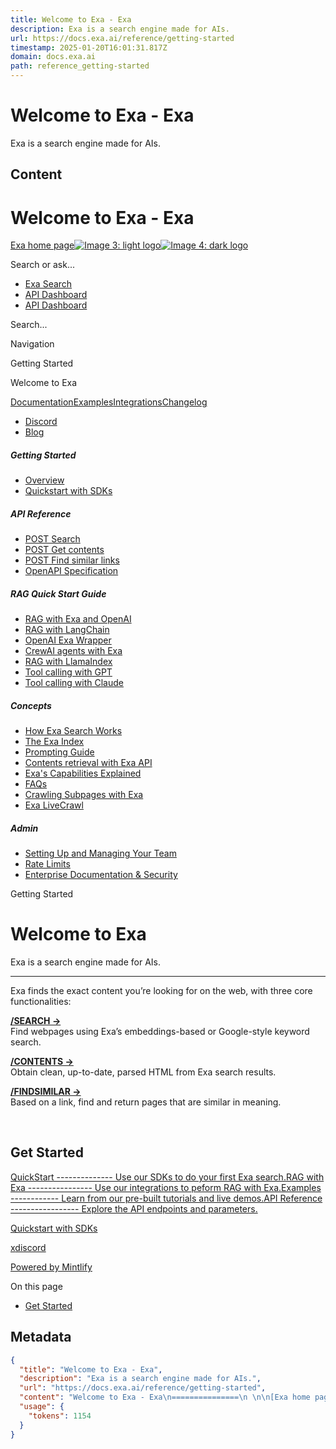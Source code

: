 ```yaml
---
title: Welcome to Exa - Exa
description: Exa is a search engine made for AIs.
url: https://docs.exa.ai/reference/getting-started
timestamp: 2025-01-20T16:01:31.817Z
domain: docs.exa.ai
path: reference_getting-started
---
```


# Welcome to Exa - Exa


Exa is a search engine made for AIs.


## Content

Welcome to Exa - Exa
===============
 

[Exa home page![Image 3: light logo](https://mintlify.s3.us-west-1.amazonaws.com/exa-52/logo/light.png)![Image 4: dark logo](https://mintlify.s3.us-west-1.amazonaws.com/exa-52/logo/dark.png)](https://docs.exa.ai/)

Search or ask...

*   [Exa Search](https://exa.ai/search)
*   [API Dashboard](https://dashboard.exa.ai/login?redirect=/)
*   [API Dashboard](https://dashboard.exa.ai/login?redirect=/)

Search...

Navigation

Getting Started

Welcome to Exa

[Documentation](https://docs.exa.ai/reference/getting-started)[Examples](https://docs.exa.ai/examples/demo-hallucination-detector)[Integrations](https://docs.exa.ai/integrations/python-sdk-specification)[Changelog](https://docs.exa.ai/changelog/auto-search-as-default)

*   [Discord](https://discord.com/invite/HCShtBqbfV)
*   [Blog](https://exa.ai/blog)

##### Getting Started

*   [Overview](https://docs.exa.ai/reference/getting-started)
*   [Quickstart with SDKs](https://docs.exa.ai/reference/quickstart)

##### API Reference

*   [POST Search](https://docs.exa.ai/reference/search)
*   [POST Get contents](https://docs.exa.ai/reference/get-contents)
*   [POST Find similar links](https://docs.exa.ai/reference/find-similar-links)
*   [OpenAPI Specification](https://docs.exa.ai/reference/openapi-spec)

##### RAG Quick Start Guide

*   [RAG with Exa and OpenAI](https://docs.exa.ai/reference/rag-quickstart)
*   [RAG with LangChain](https://docs.exa.ai/reference/langchain)
*   [OpenAI Exa Wrapper](https://docs.exa.ai/reference/openai)
*   [CrewAI agents with Exa](https://docs.exa.ai/reference/crewai)
*   [RAG with LlamaIndex](https://docs.exa.ai/reference/llamaindex)
*   [Tool calling with GPT](https://docs.exa.ai/reference/tool-calling-with-gpt4o)
*   [Tool calling with Claude](https://docs.exa.ai/reference/tool-calling-with-claude)

##### Concepts

*   [How Exa Search Works](https://docs.exa.ai/reference/how-exa-search-works)
*   [The Exa Index](https://docs.exa.ai/reference/the-exa-index)
*   [Prompting Guide](https://docs.exa.ai/reference/prompting-guide)
*   [Contents retrieval with Exa API](https://docs.exa.ai/reference/contents-retrieval-with-exa-api)
*   [Exa's Capabilities Explained](https://docs.exa.ai/reference/exas-capabilities-explained)
*   [FAQs](https://docs.exa.ai/reference/faqs)
*   [Crawling Subpages with Exa](https://docs.exa.ai/reference/crawling-subpages-with-exa)
*   [Exa LiveCrawl](https://docs.exa.ai/reference/should-we-use-livecrawl)

##### Admin

*   [Setting Up and Managing Your Team](https://docs.exa.ai/reference/setting-up-team)
*   [Rate Limits](https://docs.exa.ai/reference/rate-limits)
*   [Enterprise Documentation & Security](https://docs.exa.ai/reference/security)

Getting Started

Welcome to Exa
==============

Exa is a search engine made for AIs.

* * *

Exa finds the exact content you’re looking for on the web, with three core functionalities:

[**/SEARCH -\>**](https://docs.exa.ai/reference/search)  
Find webpages using Exa’s embeddings-based or Google-style keyword search.

[**/CONTENTS -\>**](https://docs.exa.ai/reference/get-contents)  
Obtain clean, up-to-date, parsed HTML from Exa search results.

[**/FINDSIMILAR -\>**](https://docs.exa.ai/reference/find-similar-links)  
Based on a link, find and return pages that are similar in meaning.

  

[​](https://docs.exa.ai/reference/getting-started#get-started)

Get Started
-----------------------------------------------------------------------------

[QuickStart -------------- Use our SDKs to do your first Exa search.](https://docs.exa.ai/reference/quickstart)[RAG with Exa ---------------- Use our integrations to peform RAG with Exa.](https://docs.exa.ai/reference/rag-quickstart)[Examples ------------ Learn from our pre-built tutorials and live demos.](https://docs.exa.ai/examples)[API Reference ----------------- Explore the API endpoints and parameters.](https://docs.exa.ai/api-reference)

[Quickstart with SDKs](https://docs.exa.ai/reference/quickstart)

[x](https://twitter.com/exaailabs)[discord](https://discord.com/invite/HCShtBqbfV)

[Powered by Mintlify](https://mintlify.com/preview-request?utm_campaign=poweredBy&utm_medium=docs&utm_source=docs.exa.ai)

On this page

*   [Get Started](https://docs.exa.ai/reference/getting-started#get-started)

## Metadata

```json
{
  "title": "Welcome to Exa - Exa",
  "description": "Exa is a search engine made for AIs.",
  "url": "https://docs.exa.ai/reference/getting-started",
  "content": "Welcome to Exa - Exa\n===============\n \n\n[Exa home page![Image 3: light logo](https://mintlify.s3.us-west-1.amazonaws.com/exa-52/logo/light.png)![Image 4: dark logo](https://mintlify.s3.us-west-1.amazonaws.com/exa-52/logo/dark.png)](https://docs.exa.ai/)\n\nSearch or ask...\n\n*   [Exa Search](https://exa.ai/search)\n*   [API Dashboard](https://dashboard.exa.ai/login?redirect=/)\n*   [API Dashboard](https://dashboard.exa.ai/login?redirect=/)\n\nSearch...\n\nNavigation\n\nGetting Started\n\nWelcome to Exa\n\n[Documentation](https://docs.exa.ai/reference/getting-started)[Examples](https://docs.exa.ai/examples/demo-hallucination-detector)[Integrations](https://docs.exa.ai/integrations/python-sdk-specification)[Changelog](https://docs.exa.ai/changelog/auto-search-as-default)\n\n*   [Discord](https://discord.com/invite/HCShtBqbfV)\n*   [Blog](https://exa.ai/blog)\n\n##### Getting Started\n\n*   [Overview](https://docs.exa.ai/reference/getting-started)\n*   [Quickstart with SDKs](https://docs.exa.ai/reference/quickstart)\n\n##### API Reference\n\n*   [POST Search](https://docs.exa.ai/reference/search)\n*   [POST Get contents](https://docs.exa.ai/reference/get-contents)\n*   [POST Find similar links](https://docs.exa.ai/reference/find-similar-links)\n*   [OpenAPI Specification](https://docs.exa.ai/reference/openapi-spec)\n\n##### RAG Quick Start Guide\n\n*   [RAG with Exa and OpenAI](https://docs.exa.ai/reference/rag-quickstart)\n*   [RAG with LangChain](https://docs.exa.ai/reference/langchain)\n*   [OpenAI Exa Wrapper](https://docs.exa.ai/reference/openai)\n*   [CrewAI agents with Exa](https://docs.exa.ai/reference/crewai)\n*   [RAG with LlamaIndex](https://docs.exa.ai/reference/llamaindex)\n*   [Tool calling with GPT](https://docs.exa.ai/reference/tool-calling-with-gpt4o)\n*   [Tool calling with Claude](https://docs.exa.ai/reference/tool-calling-with-claude)\n\n##### Concepts\n\n*   [How Exa Search Works](https://docs.exa.ai/reference/how-exa-search-works)\n*   [The Exa Index](https://docs.exa.ai/reference/the-exa-index)\n*   [Prompting Guide](https://docs.exa.ai/reference/prompting-guide)\n*   [Contents retrieval with Exa API](https://docs.exa.ai/reference/contents-retrieval-with-exa-api)\n*   [Exa's Capabilities Explained](https://docs.exa.ai/reference/exas-capabilities-explained)\n*   [FAQs](https://docs.exa.ai/reference/faqs)\n*   [Crawling Subpages with Exa](https://docs.exa.ai/reference/crawling-subpages-with-exa)\n*   [Exa LiveCrawl](https://docs.exa.ai/reference/should-we-use-livecrawl)\n\n##### Admin\n\n*   [Setting Up and Managing Your Team](https://docs.exa.ai/reference/setting-up-team)\n*   [Rate Limits](https://docs.exa.ai/reference/rate-limits)\n*   [Enterprise Documentation & Security](https://docs.exa.ai/reference/security)\n\nGetting Started\n\nWelcome to Exa\n==============\n\nExa is a search engine made for AIs.\n\n* * *\n\nExa finds the exact content you’re looking for on the web, with three core functionalities:\n\n[**/SEARCH -\\>**](https://docs.exa.ai/reference/search)  \nFind webpages using Exa’s embeddings-based or Google-style keyword search.\n\n[**/CONTENTS -\\>**](https://docs.exa.ai/reference/get-contents)  \nObtain clean, up-to-date, parsed HTML from Exa search results.\n\n[**/FINDSIMILAR -\\>**](https://docs.exa.ai/reference/find-similar-links)  \nBased on a link, find and return pages that are similar in meaning.\n\n  \n\n[​](https://docs.exa.ai/reference/getting-started#get-started)\n\nGet Started\n-----------------------------------------------------------------------------\n\n[QuickStart -------------- Use our SDKs to do your first Exa search.](https://docs.exa.ai/reference/quickstart)[RAG with Exa ---------------- Use our integrations to peform RAG with Exa.](https://docs.exa.ai/reference/rag-quickstart)[Examples ------------ Learn from our pre-built tutorials and live demos.](https://docs.exa.ai/examples)[API Reference ----------------- Explore the API endpoints and parameters.](https://docs.exa.ai/api-reference)\n\n[Quickstart with SDKs](https://docs.exa.ai/reference/quickstart)\n\n[x](https://twitter.com/exaailabs)[discord](https://discord.com/invite/HCShtBqbfV)\n\n[Powered by Mintlify](https://mintlify.com/preview-request?utm_campaign=poweredBy&utm_medium=docs&utm_source=docs.exa.ai)\n\nOn this page\n\n*   [Get Started](https://docs.exa.ai/reference/getting-started#get-started)",
  "usage": {
    "tokens": 1154
  }
}
```
